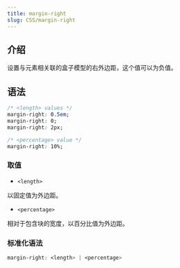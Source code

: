 ```yaml
---
title: margin-right
slug: CSS/margin-right
---
```


## 介绍

设置与元素相关联的盒子模型的右外边距，这个值可以为负值。

## 语法

```css
/* <length> values */
margin-right: 0.5em;
margin-right: 0;
margin-right: 2px;

/* <percentage> value */
margin-right: 10%;
```

### 取值

-   `<length>`

以固定值为外边距。

-   `<percentage>`

相对于包含块的宽度，以百分比值为外边距。

### 标准化语法

```css
margin-right: <length> | <percentage>
```

